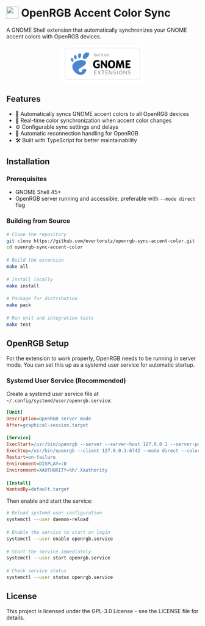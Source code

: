 # <img src="https://github.com/user-attachments/assets/bcf7adce-6425-4713-a955-56332b51caef" width="32" height="32" align="top"> OpenRGB Accent Color Sync

A GNOME Shell extension that automatically synchronizes your GNOME accent colors with OpenRGB devices.

<p align="center">
  <a href="https://extensions.gnome.org/extension/8331/openrgb-accent-color-sync/">
    <img src="https://raw.githubusercontent.com/andyholmes/gnome-shell-extensions-badge/master/get-it-on-ego.svg?sanitize=true" alt="Get it on GNOME Extensions" height="100" align="middle">
  </a>
</p>

## Features

- 🎨 Automatically syncs GNOME accent colors to all OpenRGB devices
- 🔄 Real-time color synchronization when accent color changes
- ⚙️ Configurable sync settings and delays
- 🔌 Automatic reconnection handling for OpenRGB
- 🛠️ Built with TypeScript for better maintainability

## Installation

### Prerequisites

- GNOME Shell 45+ 
- OpenRGB server running and accessible, preferable with `--mode direct` flag

### Building from Source

```bash
# Clone the repository
git clone https://github.com/evertonstz/openrgb-sync-accent-color.git
cd openrgb-sync-accent-color

# Build the extension
make all

# Install locally
make install

# Package for distribution
make pack

# Run unit and integration tests
make test
```

## OpenRGB Setup

For the extension to work properly, OpenRGB needs to be running in server mode. You can set this up as a systemd user service for automatic startup.

### Systemd User Service (Recommended)

Create a systemd user service file at `~/.config/systemd/user/openrgb.service`:

```ini
[Unit]
Description=OpenRGB server mode
After=graphical-session.target

[Service]
ExecStart=/usr/bin/openrgb --server --server-host 127.0.0.1 --server-port 6742 --mode direct --color FFFFFF --brightness 100
ExecStop=/usr/bin/openrgb --client 127.0.0.1:6742 --mode direct --color 000000 --brightness 0
Restart=on-failure
Environment=DISPLAY=:0
Environment=XAUTHORITY=%h/.Xauthority

[Install]
WantedBy=default.target
```

Then enable and start the service:

```bash
# Reload systemd user configuration
systemctl --user daemon-reload

# Enable the service to start on login
systemctl --user enable openrgb.service

# Start the service immediately
systemctl --user start openrgb.service

# Check service status
systemctl --user status openrgb.service
```

## License

This project is licensed under the GPL-3.0 License - see the LICENSE file for details.
